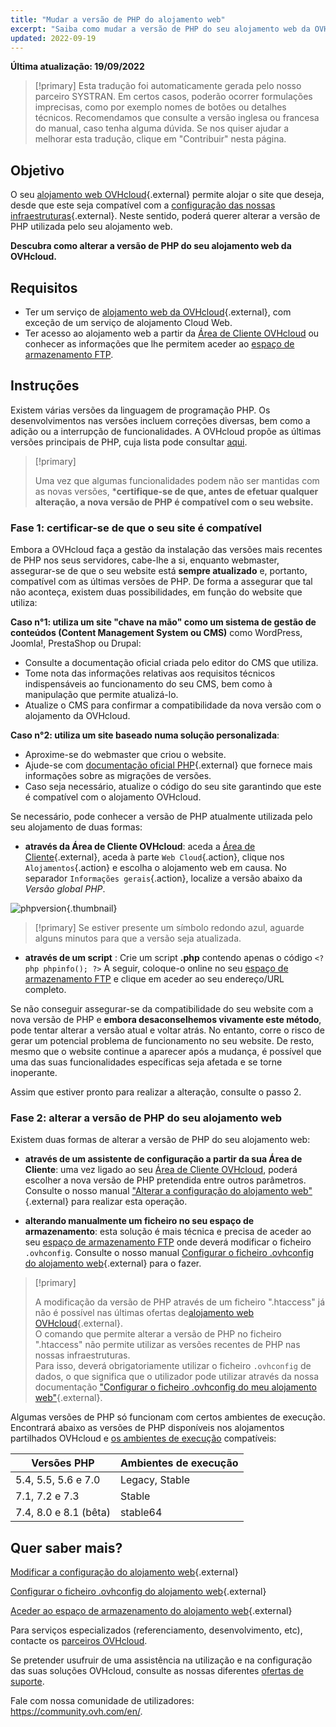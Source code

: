 ```yaml
---
title: "Mudar a versão de PHP do alojamento web"
excerpt: "Saiba como mudar a versão de PHP do seu alojamento web da OVHcloud"
updated: 2022-09-19
---
```


**Última atualização: 19/09/2022**

> [!primary]
> Esta tradução foi automaticamente gerada pelo nosso parceiro SYSTRAN. Em certos casos, poderão ocorrer formulações imprecisas, como por exemplo nomes de botões ou detalhes técnicos. Recomendamos que consulte a versão inglesa ou francesa do manual, caso tenha alguma dúvida. Se nos quiser ajudar a melhorar esta tradução, clique em "Contribuir" nesta página.
>

## Objetivo

O seu [alojamento web OVHcloud](https://www.ovhcloud.com/pt/web-hosting/){.external} permite alojar o site que deseja, desde que este seja compatível com a [configuração das nossas infraestruturas](https://webhosting-infos.hosting.ovh.net){.external}. Neste sentido, poderá querer alterar a versão de PHP utilizada pelo seu alojamento web.

**Descubra como alterar a versão de PHP do seu alojamento web da OVHcloud.**

## Requisitos

- Ter um serviço de [alojamento web da OVHcloud](https://www.ovhcloud.com/pt/web-hosting/){.external}, com exceção de um serviço de alojamento Cloud Web.
- Ter acesso ao alojamento web a partir da [Área de Cliente OVHcloud](https://www.ovh.com/auth/?action=gotomanager&from=https://www.ovh.pt/&ovhSubsidiary=pt) ou conhecer as informações que lhe permitem aceder ao [espaço de armazenamento FTP](/pages/web/hosting/ftp_connection). 

## Instruções

Existem várias versões da linguagem de programação PHP. Os desenvolvimentos nas versões incluem correções diversas, bem como a adição ou a interrupção de funcionalidades. A OVHcloud propõe as últimas versões principais de PHP, cuja lista pode consultar [aqui](https://www.ovhcloud.com/pt/web-hosting/uc-programming-language/). 

> [!primary]
>
> Uma vez que algumas funcionalidades podem não ser mantidas com as novas versões, ***certifique-se de que, antes de efetuar qualquer alteração, a nova versão de PHP é compatível com o seu website.**
>

### Fase 1: certificar-se de que o seu site é compatível

Embora a OVHcloud faça a gestão da instalação das versões mais recentes de PHP nos seus servidores, cabe-lhe a si, enquanto webmaster, assegurar-se de que o seu website está **sempre atualizado** e, portanto, compatível com as últimas versões de PHP. De forma a assegurar que tal não aconteça, existem duas possibilidades, em função do website que utiliza:

**Caso n°1: utiliza um site "chave na mão" como um sistema de gestão de conteúdos (Content Management System ou CMS)** como WordPress, Joomla!, PrestaShop ou Drupal: 

- Consulte a documentação oficial criada pelo editor do CMS que utiliza.
- Tome nota das informações relativas aos requisitos técnicos indispensáveis ao funcionamento do seu CMS, bem como à manipulação que permite atualizá-lo.
- Atualize o CMS para confirmar a compatibilidade da nova versão com o alojamento da OVHcloud.

**Caso n°2: utiliza um site baseado numa solução personalizada**: 

- Aproxime-se do webmaster que criou o website.
- Ajude-se com [documentação oficial PHP](http://php.net/manual/en/appendices.php){.external} que fornece mais informações sobre as migrações de versões.
- Caso seja necessário, atualize o código do seu site garantindo que este é compatível com o alojamento OVHcloud.

Se necessário, pode conhecer a versão de PHP atualmente utilizada pelo seu alojamento de duas formas:

- **através da Área de Cliente OVHcloud**: aceda a [Área de Cliente](https://www.ovh.com/auth/?action=gotomanager&from=https://www.ovh.pt/&ovhSubsidiary=pt){.external}, aceda à parte `Web Cloud`{.action}, clique nos `Alojamentos`{.action} e escolha o alojamento web em causa. No separador `Informações gerais`{.action}, localize a versão abaixo da *Versão global PHP*. 

![phpversion](images/change-php-version-step1.png){.thumbnail}

> [!primary]
> Se estiver presente um símbolo redondo azul, aguarde alguns minutos para que a versão seja atualizada.
>

- **através de um script** : Crie um script **.php** contendo apenas o código `<?php phpinfo(); ?>` A seguir, coloque-o online no seu [espaço de armazenamento FTP](/pages/web/hosting/ftp_connection) e clique em aceder ao seu endereço/URL completo.

Se não conseguir assegurar-se da compatibilidade do seu website com a nova versão de PHP e **embora desaconselhemos vivamente este método**, pode tentar alterar a versão atual e voltar atrás. No entanto, corre o risco de gerar um potencial problema de funcionamento no seu website. De resto, mesmo que o website continue a aparecer após a mudança, é possível que uma das suas funcionalidades específicas seja afetada e se torne inoperante. 

Assim que estiver pronto para realizar a alteração, consulte o passo 2.

### Fase 2: alterar a versão de PHP do seu alojamento web

Existem duas formas de alterar a versão de PHP do seu alojamento web:

- **através de um assistente de configuração a partir da sua Área de Cliente**: uma vez ligado ao seu [Área de Cliente OVHcloud](https://www.ovh.com/auth/?action=gotomanager&from=https://www.ovh.pt/&ovhSubsidiary=pt), poderá escolher a nova versão de PHP pretendida entre outros parâmetros. Consulte o nosso manual ["Alterar a configuração do alojamento web"](/pages/web/hosting/ovhconfig_modify_system_runtime){.external} para realizar esta operação.

- **alterando manualmente um ficheiro no seu espaço de armazenamento**: esta solução é mais técnica e precisa de aceder ao seu [espaço de armazenamento FTP](/pages/web/hosting/ftp_connection) onde deverá modificar o ficheiro `.ovhconfig`. Consulte o nosso manual [Configurar o ficheiro .ovhconfig do alojamento web](/pages/web/hosting/ovhconfig_configuration){.external} para o fazer.

> [!primary]
>
> A modificação da versão de PHP através de um ficheiro ".htaccess" já não é possível nas últimas ofertas de[alojamento web OVHcloud](https://www.ovhcloud.com/pt/web-hosting/){.external}.<br>
> O comando que permite alterar a versão de PHP no ficheiro ".htaccess" não permite utilizar as versões recentes de PHP nas nossas infraestruturas.<br>
> Para isso, deverá obrigatoriamente utilizar o ficheiro `.ovhconfig` de dados, o que significa que o utilizador pode utilizar através da nossa documentação ["Configurar o ficheiro .ovhconfig do meu alojamento web"](/pages/web/hosting/ovhconfig_configuration){.external}.
>

Algumas versões de PHP só funcionam com certos ambientes de execução. Encontrará abaixo as versões de PHP disponíveis nos alojamentos partilhados OVHcloud e [os ambientes de execução](/pages/web/hosting/ovhconfig_modify_system_runtime) compatíveis:

| Versões PHP | Ambientes de execução|
|---|---|
|5.4, 5.5, 5.6 e 7.0|Legacy, Stable|
|7.1, 7.2 e 7.3|Stable|
|7.4, 8.0 e 8.1 (bêta)|stable64|

## Quer saber mais?

[Modificar a configuração do alojamento web](/pages/web/hosting/ovhconfig_modify_system_runtime){.external}

[Configurar o ficheiro .ovhconfig do alojamento web](/pages/web/hosting/ovhconfig_configuration){.external}

[Aceder ao espaço de armazenamento do alojamento web](/pages/web/hosting/ftp_connection){.external}

Para serviços especializados (referenciamento, desenvolvimento, etc), contacte os [parceiros OVHcloud](https://partner.ovhcloud.com/pt/).

Se pretender usufruir de uma assistência na utilização e na configuração das suas soluções OVHcloud, consulte as nossas diferentes [ofertas de suporte](https://www.ovhcloud.com/pt/support-levels/).

Fale com nossa comunidade de utilizadores: <https://community.ovh.com/en/>.
